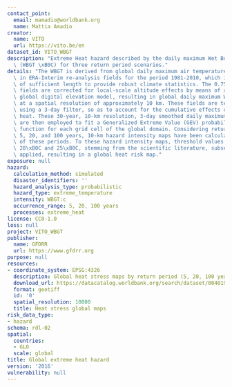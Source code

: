 ```yaml
---
contact_point:
  email: mamadio@worldbank.org
  name: Mattia Amadio
creator:
  name: VITO
  url: https://vito.be/en
dataset_id: VITO_WBGT
description: "Extreme Heat hazard described by the daily maximum Wet Bulb Globe Temperature\
  \ (WBGT \xB0C) for three return period scenarios."
details: "The WBGT is derived from global daily maximum air temperature contained\
  \ in ERA-Interim re-analysis fields for the period 1981-2010, which is considered\
  \ of sufficient length to provide robust climate statistics. The 0.75\xB0 lat/lon\
  \ fields are corrected for local-scale altitude effects by means of a high-resolution\
  \ global digital elevation model, resulting in global daily maximum WBGT fields\
  \ at a spatial resolution of approximately 10 km. These fields are temporally smoothed\
  \ using a 3-day filter, so as to account for the cumulative effects of prolonged\
  \ heat. These 30-year, 10-km resolution, 3-day smoothed daily maximum WBGT values\
  \ are then employed to fit a Generalized Extreme Value (GEV) probability distribution\
  \ function for each grid cell of the global domain. Considering return periods of\
  \ 5, 20, and 100 years, 10-km hazard intensity maps have been calculated for each\
  \ of these periods. To these hazard intensity maps, threshold values of 32\xB0C,\
  \ 28\xB0C and 25\xB0C, stemming from the scientific literature, subsequently are\
  \ applied, resulting in a global heat risk map."
exposure: null
hazard:
  calculation_method: simulated
  disaster_identifiers: ''
  hazard_analysis_type: probabilistic
  hazard_type: extreme_temperature
  intensity: WBGT:c
  occurrence_range: 5, 20, 100 years
  processes: extreme_heat
license: CC0-1.0
loss: null
project: VITO_WBGT
publisher:
  name: GFDRR
  url: https://www.gfdrr.org
purpose: null
resources:
- coordinate_system: EPSG:4326
  description: Global heat stress maps by return period (5, 20, 100 years)
  download_url: https://datacatalog.worldbank.org/search/dataset/0040194/Global-extreme-heat-hazard
  format: geotiff
  id: '0'
  spatial_resolution: 10000
  title: Heat stress global maps
risk_data_type:
- hazard
schema: rdl-02
spatial:
  countries:
  - GLO
  scale: global
title: Global extreme heat hazard
version: '2016'
vulnerability: null
---
```

